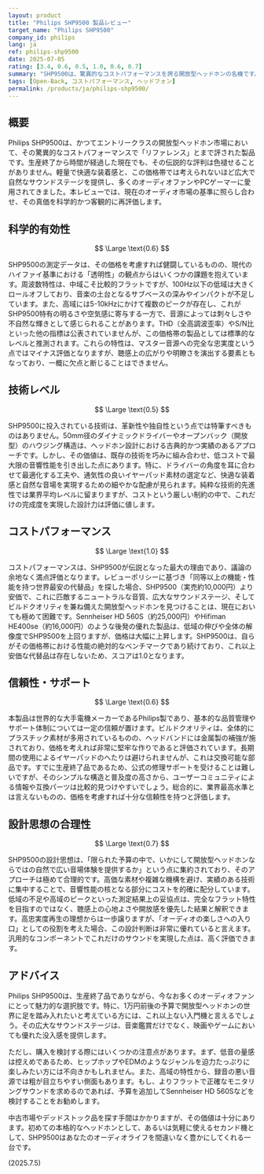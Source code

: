 ```yaml
---
layout: product
title: "Philips SHP9500 製品レビュー"
target_name: "Philips SHP9500"
company_id: philips
lang: ja
ref: philips-shp9500
date: 2025-07-05
rating: [3.4, 0.6, 0.5, 1.0, 0.6, 0.7]
summary: "SHP9500は、驚異的なコストパフォーマンスを誇る開放型ヘッドホンの名機です。ニュートラルで広大なサウンドステージを提供し、多くのオーディオファンに愛されていますが、低域の量感や高域の質感には価格なりの限界も見られます。"
tags: [Open-Back, コストパフォーマンス, ヘッドフォン]
permalink: /products/ja/philips-shp9500/
---
```

## 概要

Philips SHP9500は、かつてエントリークラスの開放型ヘッドホン市場において、その驚異的なコストパフォーマンスで「リファレンス」とまで評された製品です。生産終了から時間が経過した現在でも、その伝説的な評判は色褪せることがありません。軽量で快適な装着感と、この価格帯では考えられないほど広大で自然なサウンドステージを提供し、多くのオーディオファンやPCゲーマーに愛用されてきました。本レビューでは、現在のオーディオ市場の基準に照らし合わせ、その真価を科学的かつ客観的に再評価します。

## 科学的有効性

$$ \Large \text{0.6} $$

SHP9500の測定データは、その価格を考慮すれば健闘しているものの、現代のハイファイ基準における「透明性」の観点からはいくつかの課題を抱えています。周波数特性は、中域こそ比較的フラットですが、100Hz以下の低域は大きくロールオフしており、音楽の土台となるサブベースの深みやインパクトが不足しています。また、高域には5-10kHzにかけて複数のピークが存在し、これがSHP9500特有の明るさや空気感に寄与する一方で、音源によっては刺々しさや不自然な輝きとして感じられることがあります。THD（全高調波歪率）やS/N比といった他の指標は公表されていませんが、この価格帯の製品としては標準的なレベルと推測されます。これらの特性は、マスター音源への完全な忠実度という点ではマイナス評価となりますが、聴感上の広がりや明瞭さを演出する要素ともなっており、一概に欠点と断じることはできません。

## 技術レベル

$$ \Large \text{0.5} $$

SHP9500に投入されている技術は、革新性や独自性という点では特筆すべきものはありません。50mm径のダイナミックドライバーやオープンバック（開放型）のハウジング構造は、ヘッドホン設計における古典的かつ実績のあるアプローチです。しかし、その価値は、既存の技術を巧みに組み合わせ、低コストで最大限の音響性能を引き出した点にあります。特に、ドライバーの角度を耳に合わせて最適化する工夫や、通気性の良いイヤーパッド素材の選定など、快適な装着感と自然な音場を実現するための細やかな配慮が見られます。純粋な技術的先進性では業界平均レベルに留まりますが、コストという厳しい制約の中で、これだけの完成度を実現した設計力は評価に値します。

## コストパフォーマンス

$$ \Large \text{1.0} $$

コストパフォーマンスは、SHP9500が伝説となった最大の理由であり、議論の余地なく満点評価となります。レビューポリシーに基づき「同等以上の機能・性能を持つ世界最安の代替品」を探した場合、SHP9500（実売約10,000円）より安価で、これに匹敵するニュートラルな音質、広大なサウンドステージ、そしてビルドクオリティを兼ね備えた開放型ヘッドホンを見つけることは、現在においても極めて困難です。Sennheiser HD 560S（約25,000円）やHifiman HE400se（約16,000円）のような後発の優れた製品は、低域の伸びや全体の解像度でSHP9500を上回りますが、価格は大幅に上昇します。SHP9500は、自らがその価格帯における性能の絶対的なベンチマークであり続けており、これ以上安価な代替品は存在しないため、スコアは1.0となります。

## 信頼性・サポート

$$ \Large \text{0.6} $$

本製品は世界的な大手電機メーカーであるPhilips製であり、基本的な品質管理やサポート体制については一定の信頼が置けます。ビルドクオリティは、全体的にプラスチック素材が多用されているものの、ヘッドバンドには金属製の補強が施されており、価格を考えれば非常に堅牢な作りであると評価されています。長期間の使用によるイヤーパッドのへたりは避けられませんが、これは交換可能な部品です。すでに生産終了品であるため、公式の修理サポートを受けることは難しいですが、そのシンプルな構造と普及度の高さから、ユーザーコミュニティによる情報や互換パーツは比較的見つけやすいでしょう。総合的に、業界最高水準とは言えないものの、価格を考慮すれば十分な信頼性を持つと評価します。

## 設計思想の合理性

$$ \Large \text{0.7} $$

SHP9500の設計思想は、「限られた予算の中で、いかにして開放型ヘッドホンならではの自然で広い音場体験を提供するか」という点に集約されており、そのアプローチは極めて合理的です。高価な素材や複雑な機構を避け、実績のある技術に集中することで、音響性能の核となる部分にコストを的確に配分しています。低域の不足や高域のピークといった測定結果上の妥協点は、完全なフラット特性を目指すのではなく、聴感上の心地よさや開放感を優先した結果と解釈できます。高忠実度再生の理想からは一歩譲りますが、「オーディオの楽しさへの入り口」としての役割を考えた場合、この設計判断は非常に優れていると言えます。汎用的なコンポーネントでこれだけのサウンドを実現した点は、高く評価できます。

## アドバイス

Philips SHP9500は、生産終了品でありながら、今なお多くのオーディオファンにとって魅力的な選択肢です。特に、1万円前後の予算で開放型ヘッドホンの世界に足を踏み入れたいと考えている方には、これ以上ない入門機と言えるでしょう。その広大なサウンドステージは、音楽鑑賞だけでなく、映画やゲームにおいても優れた没入感を提供します。

ただし、購入を検討する際にはいくつかの注意点があります。まず、低音の量感は控えめであるため、ヒップホップやEDMのようなジャンルを迫力たっぷりに楽しみたい方には不向きかもしれません。また、高域の特性から、録音の悪い音源では粗が目立ちやすい側面もあります。もし、よりフラットで正確なモニタリングサウンドを求めるのであれば、予算を追加してSennheiser HD 560Sなどを検討することをお勧めします。

中古市場やデッドストック品を探す手間はかかりますが、その価値は十分にあります。初めての本格的なヘッドホンとして、あるいは気軽に使えるセカンド機として、SHP9500はあなたのオーディオライフを間違いなく豊かにしてくれる一台です。

(2025.7.5) 